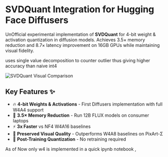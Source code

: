 # SVDQuant Integration for Hugging Face Diffusers



UnOfficial experimental implementation of **SVDQuant** for 4-bit weight & activation quantization in diffusion models. Achieves 3.5× memory reduction and 8.7× latency improvement on 16GB GPUs while maintaining visual fidelity.

uses single value decomposition to counter outlier thus giving higher accuracy than naive int4


![SVDQuant Visual Comparison](https://hanlab.mit.edu/projects/svdquant/assets/teaser.jpg)

## Key Features ✨
- 🔥 **4-bit Weights & Activations** - First Diffusers implementation with full W4A4 support
- 🚀 **3.5× Memory Reduction** - Run 12B FLUX models on consumer laptops
- ⚡ **3x Faster** vs NF4 W4A16 baselines
- 🎨 **Preserved Visual Quality** - Outperforms W4A8 baselines on PixArt-Σ
- 🔧 **Post-Training Quantization** - No retraining required

As of Now only w4 is implemented in a quick ipynb notebook , 
